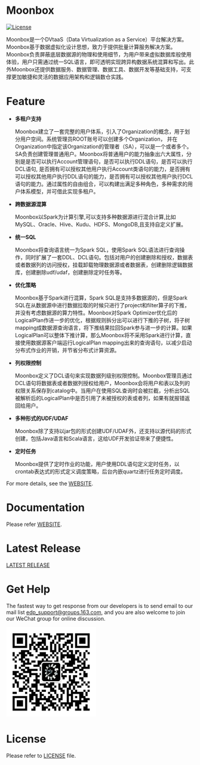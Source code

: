 Moonbox
============

[![License](https://img.shields.io/badge/license-Apache%202-4EB1BA.svg)](https://www.apache.org/licenses/LICENSE-2.0.html)

Moonbox是一个DVtaaS（Data Virtualization as a Service）平台解决方案。Moonbox基于数据虚拟化设计思想，致力于提供批量计算服务解决方案。Moonbox负责屏蔽底层数据源的物理和使用细节，为用户带来虚拟数据库般使用体验，用户只需通过统一SQL语言，即可透明实现跨异构数据系统混算和写出。此外Moonbox还提供数据服务、数据管理、数据工具、数据开发等基础支持，可支撑更加敏捷和灵活的数据应用架构和逻辑数仓实践。

Feature
============

- **多租户支持**

  Moonbox建立了一套完整的用户体系，引入了Organization的概念，用于划分用户空间。系统管理员ROOT账号可以创建多个Organization，
  并在Organization中指定该Organization的管理者（SA），可以是一个或者多个。
  SA负责创建管理普通用户。Moonbox将普通用户的能力抽象出六大属性，分别是是否可以执行Account管理语句，是否可以执行DDL语句，是否可以执行DCL语句, 是否拥有可以授权其他用户执行Account类语句的能力，是否拥有可以授权其他用户执行DDL语句的能力，是否拥有可以授权其他用户执行DCL语句的能力。通过属性的自由组合，可以构建出满足多种角色，多种需求的用户体系模型，并可借此实现多租户。

- **跨数据源混算**

  Moonbox以Spark为计算引擎,可以支持多种数据源进行混合计算,比如MySQL、Oracle、Hive、Kudu、HDFS、MongoDB,且支持自定义扩展。

- **统一SQL**

  Moonbox将查询语言统一为Spark SQL，使用Spark SQL语法进行查询操作，同时扩展了一套DDL、DCL语句。包括对用户的创建删除和授权，数据表或者数据列的访问授权，挂载卸载物理数据源或者数据表，创建删除逻辑数据库，创建删除udf/udaf，创建删除定时任务等。

- **优化策略**

  Moonbox基于Spark进行混算，Spark SQL是支持多数据源的，但是Spark SQL在从数据源中进行数据拉取的时候只进行了project和filter算子的下推，并没有考虑数据源的算力特性。Moonbox对Spark Optimizer优化后的LogicalPlan作进一步的优化，根据规则拆分出可以进行下推的子树，将子树mapping成数据源查询语言，将下推结果拉回Spark参与进一步的计算。如果LogicalPlan可以整体下推计算，那么Moonbox将不采用Spark进行计算，直接使用数据源客户端运行LogicalPlan mapping出来的查询语句，以减少启动分布式作业的开销，并节省分布式计算资源。

- **列权限控制**

  Moonbox定义了DCL语句来实现数据列级别权限控制。Moonbox管理员通过DCL语句将数据表或者数据列授权给用户，Moonbox会将用户和表以及列的权限关系保存到catalog中。当用户在使用SQL查询时会被拦截，分析出SQL被解析后的LogicalPlan中是否引用了未被授权的表或者列，如果有就报错返回给用户。

- **多种形式的UDF/UDAF**

  Moonbox除了支持以jar包的形式创建UDF/UDAF外，还支持以源代码的形式创建，包括Java语言和Scala语言，这给UDF开发验证带来了便捷性。

- **定时任务**

  Moonbox提供了定时作业的功能，用户使用DDL语句定义定时任务，以crontab表达式的形式定义调度策略，后台内嵌quartz进行任务定时调度。


For more details, see the [WEBSITE](https://edp963.github.io/moonbox).

Documentation
=============
Please refer [WEBSITE](https://edp963.github.io/moonbox).

Latest Release
=============
[LATEST RELEASE](https://github.com/edp963/moonbox/releases/tag/0.3.1-beta-SNAPSHOT)

Get Help
============
The fastest way to get response from our developers is to send email to our mail list <edp_support@groups.163.com>,
and you are also welcome to join our WeChat group for online discussion.

![img-w150](https://github.com/edp963/edp-resource/raw/master/WeChat.jpg)


License
============
Please refer to [LICENSE](https://github.com/edp963/moonbox/blob/master/LICENSE) file.
